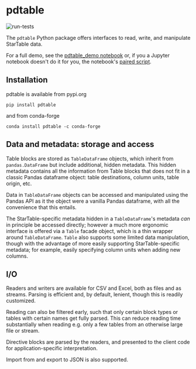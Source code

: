 # pdtable

![run-tests](https://github.com/startable/pdtable/workflows/run-tests/badge.svg)

The `pdtable` Python package offers interfaces to read, write, and manipulate StarTable data.

For a full demo, see the [pdtable_demo notebook](examples/pdtable_demo.ipynb) or, if you a Jupyter notebook doesn't do it for you, the notebook's [paired script](examples/pdtable_demo.py).

## Installation

pdtable is available from pypi.org
```commandline
pip install pdtable
```
and from conda-forge
```commandline
conda install pdtable -c conda-forge
```

## Data and metadata: storage and access

Table blocks are stored as `TableDataFrame` objects, which inherit from `pandas.DataFrame` but include additional, hidden metadata. This hidden metadata contains all the information from Table blocks that does not fit in a classic Pandas dataframe object: table destinations, column units, table origin, etc.

Data in `TableDataFrame` objects can be accessed and manipulated using the Pandas API as it the object were a vanilla Pandas dataframe, with all the convenience that this entails.

The StarTable-specific metadata hidden in a `TableDataFrame`'s metadata *can* in principle be accessed directly; however a much more ergonomic interface is offered via a `Table` facade object, which is a thin wrapper around `TableDataFrame`.  `Table` also supports some limited data manipulation, though with the advantage of more easily supporting StarTable-specific metadata; for example, easily specifying column units when adding new columns.

## I/O

Readers and writers are available for CSV and Excel, both as files and as streams. Parsing is efficient and, by default, lenient, though this is readily customized.

Reading can also be filtered early, such that only certain block types or tables with certain names get fully parsed. This can reduce reading time substantially when reading e.g. only a few tables from an otherwise large file or stream.

Directive blocks are parsed by the readers, and presented to the client code for application-specific interpretation.

Import from and export to JSON is also supported.
